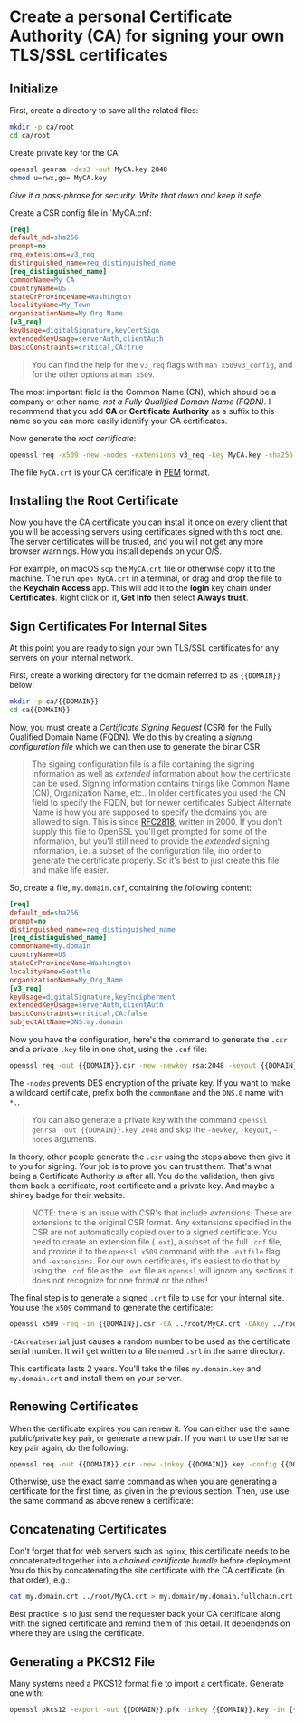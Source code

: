 # Create a personal Certificate Authority (CA) for signing your own TLS/SSL certificates

## Initialize

First, create a directory to save all the related files:

```sh
mkdir -p ca/root
cd ca/root
```

Create private key for the CA:

```sh
openssl genrsa -des3 -out MyCA.key 2048
chmod u=rwx,go= MyCA.key
```

*Give it a pass-phrase for security. Write that down and keep it safe.*

Create a CSR config file in `MyCA.cnf:

```ini
[req]
default_md=sha256
prompt=no
req_extensions=v3_req
distinguished_name=req_distinguished_name
[req_distinguished_name]
commonName=My CA
countryName=US
stateOrProvinceName=Washington
localityName=My_Town
organizationName=My Org Name
[v3_req]
keyUsage=digitalSignature,keyCertSign
extendedKeyUsage=serverAuth,clientAuth
basicConstraints=critical,CA:true
```

> You can find the help for the `v3_req` flags with `man x509v3_config`, and for the other options at `man x509`.

The most important field is the Common Name (CN), which should be a company or other name, *not a Fully Qualified Domain Name (FQDN)*.  I recommend that you add **CA** or **Certificate Authority** as a suffix to this name so you can more easily identify your CA certificates.

Now generate the *root certificate*:

```sh
openssl req -x509 -new -nodes -extensions v3_req -key MyCA.key -sha256 -days 1825 -config MyCA.cnf -out MyCA.crt
```

The file `MyCA.crt` is your CA certificate in [PEM](https://en.wikipedia.org/wiki/Privacy-Enhanced_Mail) format.

## Installing the Root Certificate

Now you have the CA certificate you can install it once on every client that you will be accessing servers using certificates signed with this root one.  The server certificates will be trusted, and you will not get any more browser warnings. How you install depends on your O/S.

For example, on macOS `scp` the `MyCA.crt` file or otherwise copy it to the machine. The run `open MyCA.crt` in a terminal, or drag and drop the file to the **Keychain Access** app. This will add it to the **login** key chain under **Certificates**.  Right click on it, **Get Info** then select **Always trust**.

## Sign Certificates For Internal Sites

At this point you are ready to sign your own TLS/SSL certificates for any servers on your internal network.

First, create a working directory for the domain referred to as `{{DOMAIN}}` below:

```sh
mkdir -p ca/{{DOMAIN}}
cd ca{{DOMAIN}}
```

Now, you must create a *Certificate Signing Request* (CSR) for the Fully Qualified Domain Name (FQDN). We do this by creating a *signing configuration file* which we can then use to generate the binar CSR.

> The signing configuration file is a file containing the signing information as well as *extended* information about how the certificate can be used.  Signing information contains things like Common Name (CN), Organization Name, etc.. In older certificates you used the CN field to specify the FQDN, but for newer certificates Subject Alternate Name is how you are supposed to specify the domains you are allowed to sign.  This is since [RFC2818](https://tools.ietf.org/html/rfc2818), written in 2000.  If you don't supply this file to OpenSSL you'll get prompted for some of the information, but you'll still need to provide the *extended* signing information, i.e. a subset of the configuration file, ino order to generate the certificate properly.  So it's best to just create this file and make life easier.

So, create a file, `my.domain.cnf`, containing the following content:

```ini
[req]
default_md=sha256
prompt=no
distinguished_name=req_distinguished_name
[req_distinguished_name]
commonName=my.domain
countryName=US
stateOrProvinceName=Washington
localityName=Seattle
organizationName=My_Org_Name
[v3_req]
keyUsage=digitalSignature,keyEncipherment
extendedKeyUsage=serverAuth,clientAuth
basicConstraints=critical,CA:false
subjectAltName=DNS:my.domain
```

Now you have the configuration, here's the command to generate the `.csr` and a private `.key` file in one shot, using the `.cnf` file:

```sh
openssl req -out {{DOMAIN}}.csr -new -newkey rsa:2048 -keyout {{DOMAIN}}.key -nodes -config {{DOMAIN}}.cnf -extensions v3_req
```

The `-nodes` prevents DES encryption of the private key.  If you want to make a wildcard certificate, prefix both the `commonName` and the `DNS.0` name with `*.`.

> You can also generate a private key with the command `openssl genrsa -out {{DOMAIN}}.key 2048` and skip the `-newkey`, `-keyout`, `-nodes` arguments.

In theory, other people generate the `.csr` using the steps above then give it to you for signing. Your job is to prove you can trust them.  That's what being a Certificate Authority *is* after all.  You do the validation, then give them back a certificate, root certificate and a private key.  And maybe a shiney badge for their website.

> NOTE: there is an issue with CSR's that include *extensions*. These are extensions to the original CSR format. Any extensions specified in the CSR are not automatically copied over to a signed certificate. You need to create an extension file (`.ext`), a subset of the full `.cnf` file, and provide it to the `openssl x509` command with the `-extfile` flag and `-extensions`. For our own certificates, it's easiest to do that by using the `.cnf` file as the `.ext` file as `openssl` will ignore any sections it does not recognize for one format or the other!

The final step is to generate a signed `.crt` file to use for your internal site. You use the `x509` command to generate the certificate:

```bash
openssl x509 -req -in {{DOMAIN}}.csr -CA ../root/MyCA.crt -CAkey ../root/MyCA.key -CAcreateserial -out {{DOMAIN}}.crt -days 730 -sha256 -extfile {{DOMAIN}}.cnf -extensions v3_req
```

`-CAcreateserial` just causes a random number to be used as the certificate serial number. It will get written to a file named `.srl` in the same directory.

This certificate lasts 2 years. You'll take the files `my.domain.key` and `my.domain.crt` and install them on your server.

## Renewing Certificates

When the certificate expires you can renew it.  You can either use the same public/private key pair, or generate a new pair. If you want to use the same key pair again, do the following:

```sh
openssl req -out {{DOMAIN}}.csr -new -inkey {{DOMAIN}}.key -config {{DOMAIN}}.cnf -extensions v3_req
```

Otherwise, use the exact same command as when you are generating a certificate for the first time, as given in the previous section. Then, use use the same command as above renew a certificate:

## Concatenating Certificates

Don't forget that for web servers such as `nginx`, this certificate needs to be concatenated together into a *chained certificate bundle* before deployment. You do this by concatenating the site certificate with the CA certificate (in that order), e.g.:

```bash
cat my.domain.crt ../root/MyCA.crt > my.domain/my.domain.fullchain.crt
```

Best practice is to just send the requester back your CA certificate along with the signed certificate and remind them of this detail.  It  dependends on where they are using the certificate.

## Generating a PKCS12 File

Many systems need a PKCS12 format file to import a certificate.  Generate one with:

```sh
openssl pkcs12 -export -out {{DOMAIN}}.pfx -inkey {{DOMAIN}}.key -in {{DOMAIN}}.crt -certfile ../root/MyCA.crt
```
